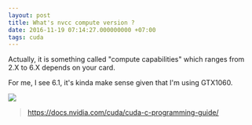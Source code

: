 ```yaml
---
layout: post
title: What's nvcc compute version ?
date: 2016-11-19 07:14:27.000000000 +07:00
tags: cuda
---
```

Actually, it is something called "compute capabilities" which ranges from 2.X to 6.X depends on your card.

For me, I see 6.1, it's kinda make sense given that I'm using GTX1060.

![](/content/images/2016/11/gpu-computing-applications.png)
> https://docs.nvidia.com/cuda/cuda-c-programming-guide/
